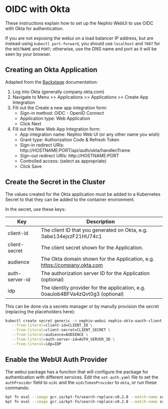 # OIDC with Okta

These instructions explain how to set up the Nephio WebUI to use OIDC with Okta
for authentication.

If you are not exposing the webui on a load balancer IP address, but are instead
using `kubectl port-forward`, you should use `localhost` and `7007` for the
`HOSTNAME` and `PORT`; otherwise, use the DNS name and port as it will be seen by
your browser.

## Creating an Okta Application

Adapted from the [Backstage](https://backstage.io/docs/auth/okta/provider#create-an-application-on-okta)
documentation:
1. Log into Okta (generally company.okta.com)
2. Navigate to Menu >> Applications >> Applications >> Create App Integration
3. Fill out the Create a new app integration form:
   - Sign-in method: OIDC - OpenID Connect
   - Application type: Web Application
   - Click Next
4. Fill out the New Web App Integration form:
   - App integration name: Nephio Web UI (or any other name you wish)
   - Grant type: Authorization Code & Refresh Token
   - Sign-in redirect URIs: http://HOSTNAME:PORT/api/auth/okta/handler/frame
   - Sign-out redirect URIs: http://HOSTNAME:PORT
   - Controlled access: (select as appropriate)
   - Click Save

## Create the Secret in the Cluster

The values created for the Okta application must be added to a Kubernetes Secret
to that they can be added to the container environment.

In the secret, use these keys:

| Key            | Description                                                 |
| -------------- | ----------------------------------------------------------- |
| client-id      | The client ID that you generated on Okta, e.g. 3abe134ejxzF21HU74c1 |
| client-secret  | The client secret shown for the Application.                |
| audience       | The Okta domain shown for the Application, e.g. https://company.okta.com |
| auth-server-id | The authorization server ID for the Application (optional)  |
| idp            | The identity provider for the application, e.g. 0oaulob4BFVa4zQvt0g3 (optional) |

This can be done via a secrets manager or by manully provision the secret
(replacing the placeholders here):

```bash
kubectl create secret generic -n nephio-webui nephio-okta-oauth-client \
   --from-literal=client-id=CLIENT_ID \
   --from-literal=client-secret=CLIENT_SECRET \
   --from-literal=audience=AUDIENCE \
   --from-literal=auth-server-id=AUTH_SERVER_ID \
   --from-literal=idp=IDP
```

## Enable the WebUI Auth Provider

The webui package has a function that will configure the package for
authentication with different services. Edit the `set-auth.yaml` file to set the
`authProvider` field to `oidc` and the `oidcTokenProvider` to `okta`, or run
these commands:

```bash
kpt fn eval --image gcr.io/kpt-fn/search-replace:v0.2.0 --match-name set-auth -- 'by-path=authProvider' 'put-value=oidc'
kpt fn eval --image gcr.io/kpt-fn/search-replace:v0.2.0 --match-name set-auth -- 'by-path=oidcTokenProvider' 'put-value=okta'
```
